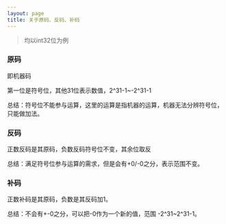 ```yaml
---
layout: page
title: 关于原码、反码、补码
---
```


> 均以int32位为例

### 原码
即机器码

第一位是符号位，其他31位表示数值，2^31-1~-2^31-1

总结：符号位不能参与运算，这里的运算是指机器的运算，机器无法分辨符号位，只能做加法。

### 反码
正数反码是其原码，负数反码符号位不变，其余位取反

总结：满足符号位参与运算的需求，但是会有+0/-0之分，表示范围不变。

### 补码

正数补码是其原码，负数是其反码加1。

总结：不会有+-0之分，可以把-0作为一个新的值，范围 -2^31~2^31-1。
